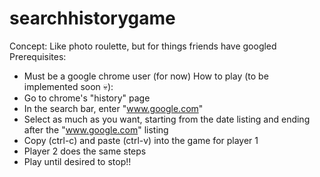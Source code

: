 # searchhistorygame
Concept: Like photo roulette, but for things friends have googled
Prerequisites:
- Must be a google chrome user (for now)
How to play (to be implemented soon 💀):
- Go to chrome's "history" page
- In the search bar, enter "www.google.com"
- Select as much as you want, starting from the date listing and ending after the "www.google.com" listing
- Copy (ctrl-c) and paste (ctrl-v) into the game for player 1
- Player 2 does the same steps
- Play until desired to stop!!
